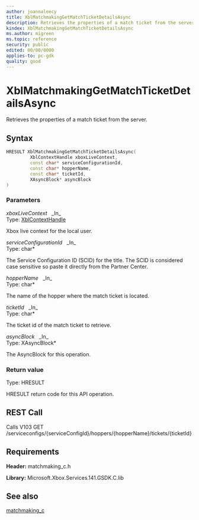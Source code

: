 ```yaml
---
author: joannaleecy
title: XblMatchmakingGetMatchTicketDetailsAsync
description: Retrieves the properties of a match ticket from the server.
kindex: XblMatchmakingGetMatchTicketDetailsAsync
ms.author: migreen
ms.topic: reference
security: public
edited: 00/00/0000
applies-to: pc-gdk
quality: good
---
```


# XblMatchmakingGetMatchTicketDetailsAsync  

Retrieves the properties of a match ticket from the server.  

## Syntax  
  
```cpp
HRESULT XblMatchmakingGetMatchTicketDetailsAsync(  
         XblContextHandle xboxLiveContext,  
         const char* serviceConfigurationId,  
         const char* hopperName,  
         const char* ticketId,  
         XAsyncBlock* asyncBlock  
)  
```  
  
### Parameters  
  
*xboxLiveContext* &nbsp;&nbsp;\_In\_  
Type: [XblContextHandle](../../types_c/handles/xblcontexthandle.md)  
  
Xbox live context for the local user.  
  
*serviceConfigurationId* &nbsp;&nbsp;\_In\_  
Type: char*  
  
The Service Configuration ID (SCID) for the title. The SCID is considered case sensitive so paste it directly from the Partner Center.  
  
*hopperName* &nbsp;&nbsp;\_In\_  
Type: char*  
  
The name of the hopper where the match ticket is located.  
  
*ticketId* &nbsp;&nbsp;\_In\_  
Type: char*  
  
The ticket id of the match ticket to retrieve.  
  
*asyncBlock* &nbsp;&nbsp;\_In\_  
Type: XAsyncBlock*  
  
The AsyncBlock for this operation.  
  
  
### Return value  
Type: HRESULT
  
HRESULT return code for this API operation.
  
## REST Call  
  
Calls V103 GET /serviceconfigs/{serviceConfigId}/hoppers/{hopperName}/tickets/{ticketId}
  
## Requirements  
  
**Header:** matchmaking_c.h
  
**Library:** Microsoft.Xbox.Services.141.GSDK.C.lib
  
## See also  
[matchmaking_c](../matchmaking_c_members.md)  
  
  